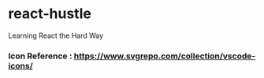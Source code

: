 # react-hustle
Learning React the Hard Way

### Icon Reference : https://www.svgrepo.com/collection/vscode-icons/
